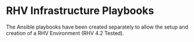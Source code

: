# RHV Infrastructure Playbooks

The Ansible playbooks have been created separately to allow the setup and creation of a RHV Environment (RHV 4.2 Tested).


